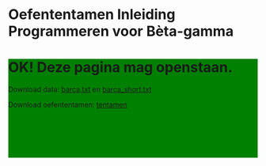 # Oefententamen Inleiding Programmeren voor Bèta-gamma

<div style="background:green;width: 100%;height: 200px;">
<h1>OK! Deze pagina mag openstaan.</h1>

Download data: [barca.txt](https://raw.githubusercontent.com/spcourse/exam-tests/main/data/barca.txt) en [barca_short.txt](https://raw.githubusercontent.com/spcourse/exam-tests/main/data/barca_short.txt)

Download oefententamen: [tentamen](Exam_IPBG_practice.pdf)

</div>
